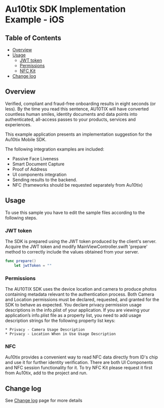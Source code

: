 # Au10tix SDK Implementation Example - iOS

## Table of Contents
- [Overview](#overview)
- [Usage](#usage)
    - [JWT token](#jwt-token)
    - [Permissions](#permissions)
    - [NFC Kit](#nfc)
- [Change log](#change-log)

## Overview
Verified, compliant and fraud-free onboarding results in eight seconds (or less). By the time you read this sentence, AU10TIX will have converted countless human smiles, identity documents and data points into authenticated, all-access passes to your products, services and experiences.

This example application presents an implementation suggestion for the Au10tix Mobile SDK.

The following integration examples are included:
- Passive Face Liveness
- Smart Document Capture
- Proof of Address
- UI components integration
- Sending results to the backend.
- NFC (frameworks should be requested separately from Au10tix)

## Usage

To use this sample you have to edit the sample files according to the following steps.

### JWT token
The SDK is prepared using the JWT token produced by the client's server.
Acquire the JWT token and modify MainViewController.swift 'prepare' method to correctly include the values obtained from your server.

```swift
func prepare()
    let jwtToken = ""
```

### Permissions
The AU10TIX SDK uses the device location and camera to produce photos containing metadata relevant to the authentication process. 
Both Camera and Location permissions must be declared, requested, and granted for the SDK to behave as expected.
You declare privacy permission usage descriptions in the info.plist of your application.
If you are viewing your application’s info.plist file as a property list, you need to add usage description strings for the following property list keys:

    * Privacy - Camera Usage Description
    * Privacy - Location When in Use Usage Description

### NFC
Au10tix provides a convenient way to read NFC data directly from ID's chip and use it for further identity verification. There are both UI Components and NFC session functionality for it. To try NFC Kit please request it first from Au10tix, add to the project and run.

## Change log
See [Change log](changelog.md) page for more details

